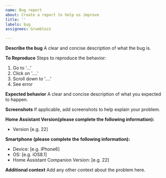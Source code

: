 ```yaml
---
name: Bug report
about: Create a report to help us improve
title: ''
labels: bug
assignees: Grumblezz

---
```


**Describe the bug**
A clear and concise description of what the bug is.

**To Reproduce**
Steps to reproduce the behavior:
1. Go to '...'
2. Click on '....'
3. Scroll down to '....'
4. See error

**Expected behavior**
A clear and concise description of what you expected to happen.

**Screenshots**
If applicable, add screenshots to help explain your problem.

**Home Assistant Version(please complete the following information):**
 - Version [e.g. 22]

**Smartphone (please complete the following information):**
 - Device: [e.g. iPhone6]
 - OS: [e.g. iOS8.1]
 - Home Assistant Companion Version: [e.g. 22]

**Additional context**
Add any other context about the problem here.
